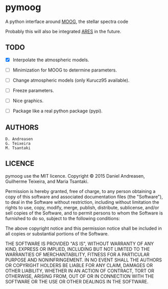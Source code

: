 pymoog
======

A python interface around [MOOG](http://www.as.utexas.edu/~chris/moog.html), the stellar spectra code

Probably this will also be integrated
[ARES](http://www.astro.up.pt/~sousasag/ares/) in the future.


TODO
----

   - [x] Interpolate the atmospheric models.
   - [ ] Minimization for MOOG to determine parameters.
   - [ ] Change atmospheric models (only Kurucz95 available).
   - [ ] Freeze parameters.
   - [ ] Nice graphics.
   - [ ] Package like a real python package (pypi).



AUTHORS
-------

    D. Andreasen
    G. Teixeira
    M. Tsantaki

LICENCE
-------

pymoog use the MIT licence.
Copyright © 2015 Daniel Andreasen, Guilherme Teixeira, and Maria Tsantaki.

Permission is hereby granted, free of charge, to any person obtaining
a copy of this software and associated documentation files (the "Software"),
to deal in the Software without restriction, including without limitation
the rights to use, copy, modify, merge, publish, distribute, sublicense,
and/or sell copies of the Software, and to permit persons to whom the
Software is furnished to do so, subject to the following conditions:

The above copyright notice and this permission notice shall be included
in all copies or substantial portions of the Software.

THE SOFTWARE IS PROVIDED "AS IS", WITHOUT WARRANTY OF ANY KIND,
EXPRESS OR IMPLIED, INCLUDING BUT NOT LIMITED TO THE WARRANTIES
OF MERCHANTABILITY, FITNESS FOR A PARTICULAR PURPOSE AND NONINFRINGEMENT.
IN NO EVENT SHALL THE AUTHORS OR COPYRIGHT HOLDERS BE LIABLE FOR ANY CLAIM,
DAMAGES OR OTHER LIABILITY, WHETHER IN AN ACTION OF CONTRACT,
TORT OR OTHERWISE, ARISING FROM, OUT OF OR IN CONNECTION WITH THE SOFTWARE
OR THE USE OR OTHER DEALINGS IN THE SOFTWARE.
